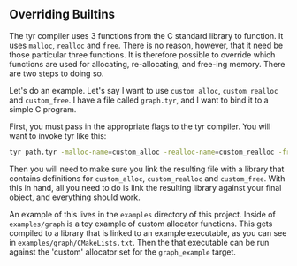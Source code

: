 ## Overriding Builtins

The tyr compiler uses 3 functions from the C standard library to function. It uses
`malloc`, `realloc` and `free`. There is no reason, however, that it need be those
particular three functions. It is therefore possible to override which functions are
used for allocating, re-allocating, and free-ing memory. There are two steps to
doing so.

Let's do an example. Let's say I want to use `custom_alloc`, `custom_realloc` and `custom_free`.
I have a file called `graph.tyr`, and I want to bind it to a simple C program.

First, you must pass in the appropriate flags to the tyr compiler. You will
want to invoke tyr like this: 
```bash
tyr path.tyr -malloc-name=custom_alloc -realloc-name=custom_realloc -free-name=custom_free -out-dir=./out
```

Then you will need to make sure you link the resulting file with a library that contains
definitions for `custom_alloc`, `custom_realloc` and `custom_free`. With this in hand, all you need
to do is link the resulting library against your final object, and everything should work.

An example of this lives in the `examples` directory of this project. Inside of `examples/graph`
is a toy example of custom allocator functions. This gets compiled to a library that
is linked to an example executable, as you can see in `examples/graph/CMakeLists.txt`. Then
the that executable can be run against the 'custom' allocator set for the `graph_example`
target.